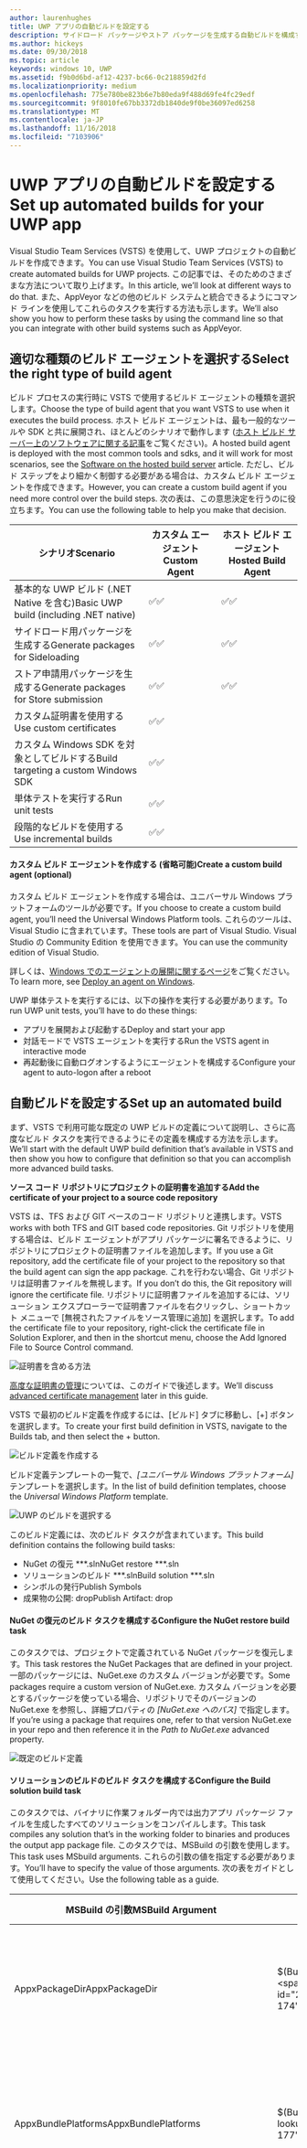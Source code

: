 ```yaml
---
author: laurenhughes
title: UWP アプリの自動ビルドを設定する
description: サイドロード パッケージやストア パッケージを生成する自動ビルドを構成する方法について説明します。
ms.author: hickeys
ms.date: 09/30/2018
ms.topic: article
keywords: windows 10, UWP
ms.assetid: f9b0d6bd-af12-4237-bc66-0c218859d2fd
ms.localizationpriority: medium
ms.openlocfilehash: 775e780be823b6e7b80eda9f488d69fe4fc29edf
ms.sourcegitcommit: 9f8010fe67bb3372db1840de9f0be36097ed6258
ms.translationtype: MT
ms.contentlocale: ja-JP
ms.lasthandoff: 11/16/2018
ms.locfileid: "7103906"
---
```

# <a name="set-up-automated-builds-for-your-uwp-app"></a><span data-ttu-id="2e353-104">UWP アプリの自動ビルドを設定する</span><span class="sxs-lookup"><span data-stu-id="2e353-104">Set up automated builds for your UWP app</span></span>

<span data-ttu-id="2e353-105">Visual Studio Team Services (VSTS) を使用して、UWP プロジェクトの自動ビルドを作成できます。</span><span class="sxs-lookup"><span data-stu-id="2e353-105">You can use Visual Studio Team Services (VSTS) to create automated builds for UWP projects.</span></span>
<span data-ttu-id="2e353-106">この記事では、そのためのさまざまな方法について取り上げます。</span><span class="sxs-lookup"><span data-stu-id="2e353-106">In this article, we’ll look at different ways to do that.</span></span>  <span data-ttu-id="2e353-107">また、AppVeyor などの他のビルド システムと統合できるようにコマンド ラインを使用してこれらのタスクを実行する方法も示します。</span><span class="sxs-lookup"><span data-stu-id="2e353-107">We’ll also show you how to perform these tasks by using the command line so that you can integrate with other build systems such as AppVeyor.</span></span>

## <a name="select-the-right-type-of-build-agent"></a><span data-ttu-id="2e353-108">適切な種類のビルド エージェントを選択する</span><span class="sxs-lookup"><span data-stu-id="2e353-108">Select the right type of build agent</span></span>

<span data-ttu-id="2e353-109">ビルド プロセスの実行時に VSTS で使用するビルド エージェントの種類を選択します。</span><span class="sxs-lookup"><span data-stu-id="2e353-109">Choose the type of build agent that you want VSTS to use when it executes the build process.</span></span>
<span data-ttu-id="2e353-110">ホスト ビルド エージェントは、最も一般的なツールや SDK と共に展開され、ほとんどのシナリオで動作します ([ホスト ビルド サーバー上のソフトウェアに関する記事](https://www.visualstudio.com/docs/build/admin/agents/hosted-pool#software)をご覧ください)。</span><span class="sxs-lookup"><span data-stu-id="2e353-110">A hosted build agent is deployed with the most common tools and sdks, and it will work for most scenarios, see the [Software on the hosted build server](https://www.visualstudio.com/docs/build/admin/agents/hosted-pool#software) article.</span></span> <span data-ttu-id="2e353-111">ただし、ビルド ステップをより細かく制御する必要がある場合は、カスタム ビルド エージェントを作成できます。</span><span class="sxs-lookup"><span data-stu-id="2e353-111">However, you can create a custom build agent if you need more control over the build steps.</span></span> <span data-ttu-id="2e353-112">次の表は、この意思決定を行うのに役立ちます。</span><span class="sxs-lookup"><span data-stu-id="2e353-112">You can use the following table to help you make that decision.</span></span>

| **<span data-ttu-id="2e353-113">シナリオ</span><span class="sxs-lookup"><span data-stu-id="2e353-113">Scenario</span></span>** | **<span data-ttu-id="2e353-114">カスタム エージェント</span><span class="sxs-lookup"><span data-stu-id="2e353-114">Custom Agent</span></span>** | **<span data-ttu-id="2e353-115">ホスト ビルド エージェント</span><span class="sxs-lookup"><span data-stu-id="2e353-115">Hosted Build Agent</span></span>** |
|-------------|----------------|----------------------|
| <span data-ttu-id="2e353-116">基本的な UWP ビルド (.NET Native を含む)</span><span class="sxs-lookup"><span data-stu-id="2e353-116">Basic UWP build (including .NET native)</span></span>| <span data-ttu-id="2e353-117">:white_check_mark:</span><span class="sxs-lookup"><span data-stu-id="2e353-117">:white_check_mark:</span></span> | <span data-ttu-id="2e353-118">:white_check_mark:</span><span class="sxs-lookup"><span data-stu-id="2e353-118">:white_check_mark:</span></span> |
| <span data-ttu-id="2e353-119">サイドロード用パッケージを生成する</span><span class="sxs-lookup"><span data-stu-id="2e353-119">Generate packages for Sideloading</span></span>| <span data-ttu-id="2e353-120">:white_check_mark:</span><span class="sxs-lookup"><span data-stu-id="2e353-120">:white_check_mark:</span></span> | <span data-ttu-id="2e353-121">:white_check_mark:</span><span class="sxs-lookup"><span data-stu-id="2e353-121">:white_check_mark:</span></span> |
| <span data-ttu-id="2e353-122">ストア申請用パッケージを生成する</span><span class="sxs-lookup"><span data-stu-id="2e353-122">Generate packages for Store submission</span></span>| <span data-ttu-id="2e353-123">:white_check_mark:</span><span class="sxs-lookup"><span data-stu-id="2e353-123">:white_check_mark:</span></span> | <span data-ttu-id="2e353-124">:white_check_mark:</span><span class="sxs-lookup"><span data-stu-id="2e353-124">:white_check_mark:</span></span> |
| <span data-ttu-id="2e353-125">カスタム証明書を使用する</span><span class="sxs-lookup"><span data-stu-id="2e353-125">Use custom certificates</span></span>| <span data-ttu-id="2e353-126">:white_check_mark:</span><span class="sxs-lookup"><span data-stu-id="2e353-126">:white_check_mark:</span></span> | |
| <span data-ttu-id="2e353-127">カスタム Windows SDK を対象としてビルドする</span><span class="sxs-lookup"><span data-stu-id="2e353-127">Build targeting a custom Windows SDK</span></span>| <span data-ttu-id="2e353-128">:white_check_mark:</span><span class="sxs-lookup"><span data-stu-id="2e353-128">:white_check_mark:</span></span> |  |
| <span data-ttu-id="2e353-129">単体テストを実行する</span><span class="sxs-lookup"><span data-stu-id="2e353-129">Run unit tests</span></span>| <span data-ttu-id="2e353-130">:white_check_mark:</span><span class="sxs-lookup"><span data-stu-id="2e353-130">:white_check_mark:</span></span> |  |
| <span data-ttu-id="2e353-131">段階的なビルドを使用する</span><span class="sxs-lookup"><span data-stu-id="2e353-131">Use incremental builds</span></span>| <span data-ttu-id="2e353-132">:white_check_mark:</span><span class="sxs-lookup"><span data-stu-id="2e353-132">:white_check_mark:</span></span> |  |

#### <a name="create-a-custom-build-agent-optional"></a><span data-ttu-id="2e353-133">カスタム ビルド エージェントを作成する (省略可能)</span><span class="sxs-lookup"><span data-stu-id="2e353-133">Create a custom build agent (optional)</span></span>

<span data-ttu-id="2e353-134">カスタム ビルド エージェントを作成する場合は、ユニバーサル Windows プラットフォームのツールが必要です。</span><span class="sxs-lookup"><span data-stu-id="2e353-134">If you choose to create a custom build agent, you’ll need the Universal Windows Platform tools.</span></span> <span data-ttu-id="2e353-135">これらのツールは、Visual Studio に含まれています。</span><span class="sxs-lookup"><span data-stu-id="2e353-135">These tools are part of Visual Studio.</span></span> <span data-ttu-id="2e353-136">Visual Studio の Community Edition を使用できます。</span><span class="sxs-lookup"><span data-stu-id="2e353-136">You can use the community edition of Visual Studio.</span></span>

<span data-ttu-id="2e353-137">詳しくは、[Windows でのエージェントの展開に関するページ](https://www.visualstudio.com/docs/build/admin/agents/v2-windows)をご覧ください。</span><span class="sxs-lookup"><span data-stu-id="2e353-137">To learn more, see [Deploy an agent on Windows](https://www.visualstudio.com/docs/build/admin/agents/v2-windows).</span></span>

<span data-ttu-id="2e353-138">UWP 単体テストを実行するには、以下の操作を実行する必要があります。</span><span class="sxs-lookup"><span data-stu-id="2e353-138">To run UWP unit tests, you’ll have to do these things:</span></span>

- <span data-ttu-id="2e353-139">アプリを展開および起動する</span><span class="sxs-lookup"><span data-stu-id="2e353-139">Deploy and start your app</span></span>
- <span data-ttu-id="2e353-140">対話モードで VSTS エージェントを実行する</span><span class="sxs-lookup"><span data-stu-id="2e353-140">Run the VSTS agent in interactive mode</span></span>
- <span data-ttu-id="2e353-141">再起動後に自動ログオンするようにエージェントを構成する</span><span class="sxs-lookup"><span data-stu-id="2e353-141">Configure your agent to auto-logon after a reboot</span></span>

## <a name="set-up-an-automated-build"></a><span data-ttu-id="2e353-142">自動ビルドを設定する</span><span class="sxs-lookup"><span data-stu-id="2e353-142">Set up an automated build</span></span>

<span data-ttu-id="2e353-143">まず、VSTS で利用可能な既定の UWP ビルドの定義について説明し、さらに高度なビルド タスクを実行できるようにその定義を構成する方法を示します。</span><span class="sxs-lookup"><span data-stu-id="2e353-143">We’ll start with the default UWP build definition that’s available in VSTS and then show you how to configure that definition so that you can accomplish more advanced build tasks.</span></span>

**<span data-ttu-id="2e353-144">ソース コード リポジトリにプロジェクトの証明書を追加する</span><span class="sxs-lookup"><span data-stu-id="2e353-144">Add the certificate of your project to a source code repository</span></span>**

<span data-ttu-id="2e353-145">VSTS は、TFS および GIT ベースのコード リポジトリと連携します。</span><span class="sxs-lookup"><span data-stu-id="2e353-145">VSTS works with both TFS and GIT based code repositories.</span></span>
<span data-ttu-id="2e353-146">Git リポジトリを使用する場合は、ビルド エージェントがアプリ パッケージに署名できるように、リポジトリにプロジェクトの証明書ファイルを追加します。</span><span class="sxs-lookup"><span data-stu-id="2e353-146">If you use a Git repository, add the certificate file of your project to the repository so that the build agent can sign the app package.</span></span> <span data-ttu-id="2e353-147">これを行わない場合、Git リポジトリは証明書ファイルを無視します。</span><span class="sxs-lookup"><span data-stu-id="2e353-147">If you don’t do this, the Git repository will ignore the certificate file.</span></span>
<span data-ttu-id="2e353-148">リポジトリに証明書ファイルを追加するには、ソリューション エクスプローラーで証明書ファイルを右クリックし、ショートカット メニューで [無視されたファイルをソース管理に追加] を選択します。</span><span class="sxs-lookup"><span data-stu-id="2e353-148">To add the certificate file to your repository, right-click the certificate file in Solution Explorer, and then in the shortcut menu, choose the Add Ignored File to Source Control command.</span></span>

![証明書を含める方法](images/building-screen1.png)

<span data-ttu-id="2e353-150">[高度な証明書の管理](#certificates-best-practices)については、このガイドで後述します。</span><span class="sxs-lookup"><span data-stu-id="2e353-150">We’ll discuss [advanced certificate management](#certificates-best-practices) later in this guide.</span></span>

<span data-ttu-id="2e353-151">VSTS で最初のビルド定義を作成するには、[ビルド] タブに移動し、[+] ボタンを選択します。</span><span class="sxs-lookup"><span data-stu-id="2e353-151">To create your first build definition in VSTS, navigate to the Builds tab, and then select the + button.</span></span>

![ビルド定義を作成する](images/building-screen2.png)

<span data-ttu-id="2e353-153">ビルド定義テンプレートの一覧で、*[ユニバーサル Windows プラットフォーム]* テンプレートを選択します。</span><span class="sxs-lookup"><span data-stu-id="2e353-153">In the list of build definition templates, choose the *Universal Windows Platform* template.</span></span>

![UWP のビルドを選択する](images/building-screen3.png)

<span data-ttu-id="2e353-155">このビルド定義には、次のビルド タスクが含まれています。</span><span class="sxs-lookup"><span data-stu-id="2e353-155">This build definition contains the following build tasks:</span></span>

- <span data-ttu-id="2e353-156">NuGet の復元 \*\*\*.sln</span><span class="sxs-lookup"><span data-stu-id="2e353-156">NuGet restore \*\*\*.sln</span></span>
- <span data-ttu-id="2e353-157">ソリューションのビルド \*\*\*.sln</span><span class="sxs-lookup"><span data-stu-id="2e353-157">Build solution \*\*\*.sln</span></span>
- <span data-ttu-id="2e353-158">シンボルの発行</span><span class="sxs-lookup"><span data-stu-id="2e353-158">Publish Symbols</span></span>
- <span data-ttu-id="2e353-159">成果物の公開: drop</span><span class="sxs-lookup"><span data-stu-id="2e353-159">Publish Artifact: drop</span></span>

#### <a name="configure-the-nuget-restore-build-task"></a><span data-ttu-id="2e353-160">NuGet の復元のビルド タスクを構成する</span><span class="sxs-lookup"><span data-stu-id="2e353-160">Configure the NuGet restore build task</span></span>

<span data-ttu-id="2e353-161">このタスクでは、プロジェクトで定義されている NuGet パッケージを復元します。</span><span class="sxs-lookup"><span data-stu-id="2e353-161">This task restores the NuGet Packages that are defined in your project.</span></span> <span data-ttu-id="2e353-162">一部のパッケージには、NuGet.exe のカスタム バージョンが必要です。</span><span class="sxs-lookup"><span data-stu-id="2e353-162">Some packages require a custom version of NuGet.exe.</span></span> <span data-ttu-id="2e353-163">カスタム バージョンを必要とするパッケージを使っている場合、リポジトリでそのバージョンの NuGet.exe を参照し、詳細プロパティの *[NuGet.exe へのパス]* で指定します。</span><span class="sxs-lookup"><span data-stu-id="2e353-163">If you’re using a package that requires one, refer to that version NuGet.exe in your repo and then reference it in the *Path to NuGet.exe* advanced property.</span></span>

![既定のビルド定義](images/building-screen4.png)

#### <a name="configure-the-build-solution-build-task"></a><span data-ttu-id="2e353-165">ソリューションのビルドのビルド タスクを構成する</span><span class="sxs-lookup"><span data-stu-id="2e353-165">Configure the Build solution build task</span></span>

<span data-ttu-id="2e353-166">このタスクでは、バイナリに作業フォルダー内では出力アプリ パッケージ ファイルを生成したすべてのソリューションをコンパイルします。</span><span class="sxs-lookup"><span data-stu-id="2e353-166">This task compiles any solution that’s in the working folder to binaries and produces the output app package file.</span></span>
<span data-ttu-id="2e353-167">このタスクでは、MSBuild の引数を使用します。</span><span class="sxs-lookup"><span data-stu-id="2e353-167">This task uses MSbuild arguments.</span></span>  <span data-ttu-id="2e353-168">これらの引数の値を指定する必要があります。</span><span class="sxs-lookup"><span data-stu-id="2e353-168">You’ll have to specify the value of those arguments.</span></span> <span data-ttu-id="2e353-169">次の表をガイドとして使用してください。</span><span class="sxs-lookup"><span data-stu-id="2e353-169">Use the following table as a guide.</span></span>

|**<span data-ttu-id="2e353-170">MSBuild の引数</span><span class="sxs-lookup"><span data-stu-id="2e353-170">MSBuild Argument</span></span>**|**<span data-ttu-id="2e353-171">値</span><span class="sxs-lookup"><span data-stu-id="2e353-171">Value</span></span>**|**<span data-ttu-id="2e353-172">説明</span><span class="sxs-lookup"><span data-stu-id="2e353-172">Description</span></span>**|
|--------------------|---------|---------------|
|<span data-ttu-id="2e353-173">AppxPackageDir</span><span class="sxs-lookup"><span data-stu-id="2e353-173">AppxPackageDir</span></span>|<span data-ttu-id="2e353-174">$(Build.ArtifactStagingDirectory)\AppxPackages</span><span class="sxs-lookup"><span data-stu-id="2e353-174">$(Build.ArtifactStagingDirectory)\AppxPackages</span></span>|<span data-ttu-id="2e353-175">生成された成果物を格納するフォルダーを定義します。</span><span class="sxs-lookup"><span data-stu-id="2e353-175">Defines the folder to store the generated artifacts.</span></span>|
|<span data-ttu-id="2e353-176">AppxBundlePlatforms</span><span class="sxs-lookup"><span data-stu-id="2e353-176">AppxBundlePlatforms</span></span>|<span data-ttu-id="2e353-177">$(Build.BuildPlatform)</span><span class="sxs-lookup"><span data-stu-id="2e353-177">$(Build.BuildPlatform)</span></span>|<span data-ttu-id="2e353-178">バンドルに含めるプラットフォームを定義できます。</span><span class="sxs-lookup"><span data-stu-id="2e353-178">Allows you to define the platforms to include in the bundle.</span></span>|
|<span data-ttu-id="2e353-179">AppxBundle</span><span class="sxs-lookup"><span data-stu-id="2e353-179">AppxBundle</span></span>|<span data-ttu-id="2e353-180">Always</span><span class="sxs-lookup"><span data-stu-id="2e353-180">Always</span></span>|<span data-ttu-id="2e353-181">指定されているプラットフォームの appx ファイルを含む appxbundle を作成します。</span><span class="sxs-lookup"><span data-stu-id="2e353-181">Creates an appxbundle with the appx files for the platform specified.</span></span>|
|**<span data-ttu-id="2e353-182">UapAppxPackageBuildMode</span><span class="sxs-lookup"><span data-stu-id="2e353-182">UapAppxPackageBuildMode</span></span>**|<span data-ttu-id="2e353-183">StoreUpload</span><span class="sxs-lookup"><span data-stu-id="2e353-183">StoreUpload</span></span>|<span data-ttu-id="2e353-184">生成するアプリ パッケージの種類を定義します。</span><span class="sxs-lookup"><span data-stu-id="2e353-184">Defines the kind of app package to generate.</span></span> <span data-ttu-id="2e353-185">(既定では含まれません)。</span><span class="sxs-lookup"><span data-stu-id="2e353-185">(Not included by default)</span></span>|

<span data-ttu-id="2e353-186">コマンド ラインを使って、つまり他のビルド システムを使って、ソリューションをビルドする場合は、次の引数を指定して msbuild を実行します。</span><span class="sxs-lookup"><span data-stu-id="2e353-186">If you want to build your solution by using the command line, or by using any other build system, run msbuild with these arguments.</span></span>

```ps
/p:AppxPackageDir="$(Build.ArtifactStagingDirectory)\AppxPackages\\"
/p:UapAppxPackageBuildMode=StoreUpload
/p:AppxBundlePlatforms="$(Build.BuildPlatform)"
/p:AppxBundle=Always
```

<span data-ttu-id="2e353-187">$() 構文で定義されたパラメーターは、ビルド定義で定義される変数で、他のビルド システムでは変更されます。</span><span class="sxs-lookup"><span data-stu-id="2e353-187">The parameters defined with the $() syntax are variables defined in the build definition, and will change in other build systems.</span></span>

![既定の変数](images/building-screen5.png)

<span data-ttu-id="2e353-189">すべての定義済みの変数を表示するには、[ビルド変数の使用に関するページ](https://www.visualstudio.com/docs/build/define/variables)をご覧ください。</span><span class="sxs-lookup"><span data-stu-id="2e353-189">To view all predefined variables, see [Use build variables.](https://www.visualstudio.com/docs/build/define/variables)</span></span>

#### <a name="configure-the-publish-artifact-build-task"></a><span data-ttu-id="2e353-190">成果物の公開のビルド タスクを構成する</span><span class="sxs-lookup"><span data-stu-id="2e353-190">Configure the Publish Artifact build task</span></span>

<span data-ttu-id="2e353-191">このタスクは、VSTS で生成される成果物を格納します。</span><span class="sxs-lookup"><span data-stu-id="2e353-191">This task stores the generated artifacts in VSTS.</span></span> <span data-ttu-id="2e353-192">成果物は、ビルド結果ページの [成果物] タブで確認できます。</span><span class="sxs-lookup"><span data-stu-id="2e353-192">You can see them in the Artifacts tab of the build results page.</span></span>
<span data-ttu-id="2e353-193">VSTS は、以前に定義した `$(Build.ArtifactStagingDirectory)\AppxPackages` フォルダーを使用します。</span><span class="sxs-lookup"><span data-stu-id="2e353-193">VSTS uses the `$(Build.ArtifactStagingDirectory)\AppxPackages` folder that we previously defined.</span></span>

![成果物](images/building-screen6.png)

<span data-ttu-id="2e353-195">ここでは、`UapAppxPackageBuildMode` プロパティを `StoreUpload` に設定しているため、成果物フォルダーには、ストアへの提出に推奨されるパッケージ (.appxupload) が含まれます。</span><span class="sxs-lookup"><span data-stu-id="2e353-195">Because we’ve set the `UapAppxPackageBuildMode` property to `StoreUpload`, the artifacts folder includes the package that recommended for submission to the Store (.appxupload).</span></span> <span data-ttu-id="2e353-196">提出できることも通常のアプリ パッケージ (.appx/.msix) またはアプリ バンドル (.appxbundle/.msixbundle) ストアに注意してください。</span><span class="sxs-lookup"><span data-stu-id="2e353-196">Note that you can also submit a regular app pacakge (.appx/.msix) or an app bundle (.appxbundle/.msixbundle) to the Store.</span></span> <span data-ttu-id="2e353-197">この資料の目的上、.appxupload ファイルを使います。</span><span class="sxs-lookup"><span data-stu-id="2e353-197">For the purposes of this article, we'll use the .appxupload file.</span></span>

>[!NOTE]
> <span data-ttu-id="2e353-198">既定では、VSTS エージェントによって、生成された最新のアプリ パッケージが維持されます。</span><span class="sxs-lookup"><span data-stu-id="2e353-198">By default, the VSTS agent maintains the latest generated app packages.</span></span> <span data-ttu-id="2e353-199">現在のビルドの成果物のみを格納する場合は、バイナリ ディレクトリをクリーンアップするようにビルドを構成します。</span><span class="sxs-lookup"><span data-stu-id="2e353-199">If you want to store only the artifacts of the current build, configure the build to clean the binaries directory.</span></span> <span data-ttu-id="2e353-200">そのためには、`Build.Clean` という名前の変数を追加し、その変数の値を `all` に設定します。</span><span class="sxs-lookup"><span data-stu-id="2e353-200">To do that, add a variable named `Build.Clean` and then set it to the value `all`.</span></span> <span data-ttu-id="2e353-201">詳しくは、[リポジトリの指定に関するページ](https://www.visualstudio.com/docs/build/define/repository#how-can-i-clean-the-repository-in-a-different-way)をご覧ください。</span><span class="sxs-lookup"><span data-stu-id="2e353-201">To learn more, see [Specify the repository](https://www.visualstudio.com/docs/build/define/repository#how-can-i-clean-the-repository-in-a-different-way).</span></span>

#### <a name="the-types-of-automated-builds"></a><span data-ttu-id="2e353-202">自動ビルドの種類</span><span class="sxs-lookup"><span data-stu-id="2e353-202">The types of automated builds</span></span>

<span data-ttu-id="2e353-203">次に、ビルド定義を使って自動ビルドを作成します。</span><span class="sxs-lookup"><span data-stu-id="2e353-203">Next, you’ll use your build definition to create an automated build.</span></span> <span data-ttu-id="2e353-204">次の表では、作成できる自動ビルドの各種類について説明します。</span><span class="sxs-lookup"><span data-stu-id="2e353-204">The following table describes each type of automated build that you can create.</span></span>

|**<span data-ttu-id="2e353-205">ビルドの種類</span><span class="sxs-lookup"><span data-stu-id="2e353-205">Type of Build</span></span>**|**<span data-ttu-id="2e353-206">成果物</span><span class="sxs-lookup"><span data-stu-id="2e353-206">Artifact</span></span>**|**<span data-ttu-id="2e353-207">推奨される頻度</span><span class="sxs-lookup"><span data-stu-id="2e353-207">Recommended Frequency</span></span>**|**<span data-ttu-id="2e353-208">説明</span><span class="sxs-lookup"><span data-stu-id="2e353-208">Description</span></span>**|
|-----------------|------------|-------------------------|---------------|
|<span data-ttu-id="2e353-209">継続的インテグレーション</span><span class="sxs-lookup"><span data-stu-id="2e353-209">Continuous Integration</span></span>|<span data-ttu-id="2e353-210">ビルド ログ、テスト結果</span><span class="sxs-lookup"><span data-stu-id="2e353-210">Build Log, Test Results</span></span>|<span data-ttu-id="2e353-211">コミットごと</span><span class="sxs-lookup"><span data-stu-id="2e353-211">Each commit</span></span>|<span data-ttu-id="2e353-212">この種類のビルドは高速で、1 日に数回実行されます。</span><span class="sxs-lookup"><span data-stu-id="2e353-212">This type of build is fast and run several times a day.</span></span>|
|<span data-ttu-id="2e353-213">サイドロード用の継続的配置ビルド</span><span class="sxs-lookup"><span data-stu-id="2e353-213">Continuous Deployment build for sideloading</span></span>|<span data-ttu-id="2e353-214">配置パッケージ</span><span class="sxs-lookup"><span data-stu-id="2e353-214">Deployment Packages</span></span>|<span data-ttu-id="2e353-215">毎日</span><span class="sxs-lookup"><span data-stu-id="2e353-215">Daily</span></span> |<span data-ttu-id="2e353-216">この種類のビルドは、単体テストを含めることができますが、少し長くかかります。</span><span class="sxs-lookup"><span data-stu-id="2e353-216">This type of build can Include unit tests but it takes a bit longer.</span></span> <span data-ttu-id="2e353-217">これにより、手動でテストでき、HockeyApp などの他のツールと統合できます。</span><span class="sxs-lookup"><span data-stu-id="2e353-217">It allows manual testing and you can integrate it with other tools such as HockeyApp.</span></span>|
|<span data-ttu-id="2e353-218">ストアにパッケージを提出する継続的配置ビルド</span><span class="sxs-lookup"><span data-stu-id="2e353-218">Continuous Deployment build that submits a package to the Store</span></span>|<span data-ttu-id="2e353-219">公開パッケージ</span><span class="sxs-lookup"><span data-stu-id="2e353-219">Publishing Packages</span></span>|<span data-ttu-id="2e353-220">オンデマンド</span><span class="sxs-lookup"><span data-stu-id="2e353-220">On demand</span></span>|<span data-ttu-id="2e353-221">この種類のビルドでは、ストアに公開できるパッケージを作成します。</span><span class="sxs-lookup"><span data-stu-id="2e353-221">This type of build creates a package that you can publish to the Store.</span></span>|

<span data-ttu-id="2e353-222">1 つずつを構成する方法を見てみましょう。</span><span class="sxs-lookup"><span data-stu-id="2e353-222">Let’s look at how to configure each one.</span></span>

## <a name="set-up-a-continuous-integration-ci-build"></a><span data-ttu-id="2e353-223">継続的インテグレーション (CI) ビルドを設定する</span><span class="sxs-lookup"><span data-stu-id="2e353-223">Set up a Continuous Integration (CI) build</span></span>

<span data-ttu-id="2e353-224">この種類のビルドは、すばやくコードに関連する問題を診断するのに役立ちます。</span><span class="sxs-lookup"><span data-stu-id="2e353-224">This type of a build helps you to diagnose code related problems quickly.</span></span> <span data-ttu-id="2e353-225">通常、1 つのプラットフォーム用にのみ実行され、.NETネイティブ ツール チェーンで処理する必要はありません。</span><span class="sxs-lookup"><span data-stu-id="2e353-225">They’re typically executed for only one platform, and they don’t need to be processed by the .NET native toolchain.</span></span> <span data-ttu-id="2e353-226">また、CI ビルドを使って、テスト結果のレポートを生成する単体テストを実行できます。</span><span class="sxs-lookup"><span data-stu-id="2e353-226">Also, with CI builds, you can run unit tests that produce a test results report.</span></span>

<span data-ttu-id="2e353-227">CI ビルドの一環として UWP 単体テストを実行する場合、ホスト ビルド エージェントではなく、カスタム ビルド エージェントを使用する必要があります。</span><span class="sxs-lookup"><span data-stu-id="2e353-227">If you want to run UWP unit tests as part of your CI build you’ll need to use a custom build agent instead of the hosted build agent.</span></span>

>[!NOTE]
> <span data-ttu-id="2e353-228">複数のアプリを同じソリューションにバンドルすると、エラーが発生する可能性があります。</span><span class="sxs-lookup"><span data-stu-id="2e353-228">If you bundle more than one app in the same solution, you might receive an error.</span></span> <span data-ttu-id="2e353-229">このようなエラーを解決する方法については、「[複数のアプリを同じソリューションにバンドルした場合に表示されるエラーを解決する](#bundle-errors)」をご覧ください。</span><span class="sxs-lookup"><span data-stu-id="2e353-229">See the following topic for help resolving that error: [Address errors that appear when you bundle more than one app in the same solution.](#bundle-errors)</span></span>

### <a name="configure-a-ci-build-definition"></a><span data-ttu-id="2e353-230">CI ビルド定義を構成する</span><span class="sxs-lookup"><span data-stu-id="2e353-230">Configure a CI build definition</span></span>

<span data-ttu-id="2e353-231">既定の UWP テンプレートを使用して、ビルド定義を作成します。</span><span class="sxs-lookup"><span data-stu-id="2e353-231">Use the default UWP template to create a build definition.</span></span> <span data-ttu-id="2e353-232">次に、チェックインごとに実行するトリガーを構成します。</span><span class="sxs-lookup"><span data-stu-id="2e353-232">Then, configure the Trigger to execute on each check in.</span></span>

![CI トリガー](images/building-screen7.png)

<span data-ttu-id="2e353-234">CI ビルドはユーザーに対して展開されないため、CD ビルドとの混同を避けるために、異なるバージョン番号によって管理することをお勧めします。</span><span class="sxs-lookup"><span data-stu-id="2e353-234">Because the CI build won’t be deployed to users, it’s a good idea to maintain different versioning numbers to avoid confusion with the CD builds.</span></span> <span data-ttu-id="2e353-235">次に、例を示します。</span><span class="sxs-lookup"><span data-stu-id="2e353-235">For example:</span></span>
`$(BuildDefinitionName)_0.0.$(DayOfYear)$(Rev:.r)`

#### <a name="configure-a-custom-build-agent-for-unit-testing"></a><span data-ttu-id="2e353-236">単体テスト用のカスタム ビルド エージェントを構成する</span><span class="sxs-lookup"><span data-stu-id="2e353-236">Configure a custom build agent for unit testing</span></span>

1. <span data-ttu-id="2e353-237">お使いの PC で開発者モードを有効にします。</span><span class="sxs-lookup"><span data-stu-id="2e353-237">Enable Developer Mode on your PC.</span></span> <span data-ttu-id="2e353-238">詳しくは、「[デバイスを開発用に有効にする](https://docs.microsoft.com/windows/uwp/get-started/enable-your-device-for-development)」をご覧ください。</span><span class="sxs-lookup"><span data-stu-id="2e353-238">See [Enable your device for development](https://docs.microsoft.com/windows/uwp/get-started/enable-your-device-for-development) for more information.</span></span>
2. <span data-ttu-id="2e353-239">サービスを対話型プロセスとして実行できるように設定します。</span><span class="sxs-lookup"><span data-stu-id="2e353-239">Enable the service to run as an interactive process.</span></span> <span data-ttu-id="2e353-240">詳しくは、[Windows でのエージェントの展開に関するページ](https://docs.microsoft.com/vsts/build-release/actions/agents/v2-windows)をご覧ください。</span><span class="sxs-lookup"><span data-stu-id="2e353-240">To learn more, see [Deploy an agent on Windows](https://docs.microsoft.com/vsts/build-release/actions/agents/v2-windows).</span></span>
3. <span data-ttu-id="2e353-241">エージェントに署名証明書を展開します。</span><span class="sxs-lookup"><span data-stu-id="2e353-241">Deploy the signing certificate to the agent.</span></span>

<span data-ttu-id="2e353-242">署名証明書を展開するには、`.cer` ファイルをダブルクリックし、**[ローカル コンピューター]** を選択して、**信頼されたユーザーのストア**を選択します。</span><span class="sxs-lookup"><span data-stu-id="2e353-242">To deploy a signing certificate, double-click the `.cer` file, choose **Local Machine**, and then choose **Trusted People Store**.</span></span>

<span id="uwp-unit-tests" />

### <a name="configure-the-build-definition-to-run-uwp-unit-tests"></a><span data-ttu-id="2e353-243">UWP 単体テストを実行するようにビルド定義を構成する</span><span class="sxs-lookup"><span data-stu-id="2e353-243">Configure the build definition to run UWP Unit Tests</span></span>

<span data-ttu-id="2e353-244">単体テストを実行するには、Visual Studio テスト ビルド ステップを使用します。</span><span class="sxs-lookup"><span data-stu-id="2e353-244">To execute a unit test, use the Visual Studio Test build step.</span></span>

![単体テストを追加する](images/building-screen8.png)

<span data-ttu-id="2e353-246">UWP 単体テストは特定の appxrecipe ファイルのコンテキストで実行されるため、生成されたバンドルを使うことはできません。</span><span class="sxs-lookup"><span data-stu-id="2e353-246">UWP unit tests are executed in the context of a given appxrecipe file so you can’t use the generated bundle.</span></span> <span data-ttu-id="2e353-247">また、具体的なプラットフォームの appxrecipe ファイルへのパスを指定する必要があります。</span><span class="sxs-lookup"><span data-stu-id="2e353-247">Also, you’ll have to specify the path to a concrete platform appxrecipe file.</span></span> <span data-ttu-id="2e353-248">次に、例を示します。</span><span class="sxs-lookup"><span data-stu-id="2e353-248">For example:</span></span>

```ps
$(Build.ArtifactStagingDirectory)\AppxPackages\MyUWPApp.UnitTest\x86\MyUWPApp.UnitTest_$(AppxVersion)_x86.appxrecipe
```

<span data-ttu-id="2e353-249">テストを実行するには、コンソール パラメーターを vstest.console.exe に追加する必要があります。</span><span class="sxs-lookup"><span data-stu-id="2e353-249">In order for the tests to run a console parameter will have to be added to vstest.console.exe.</span></span> <span data-ttu-id="2e353-250">このパラメーターは、**[実行オプション] => [Other console options] (その他のコンソール オプション)** から指定できます。</span><span class="sxs-lookup"><span data-stu-id="2e353-250">This parameter can be provide through: **Execution Options => Other console options**.</span></span> <span data-ttu-id="2e353-251">次のパラメーターを追加してください。</span><span class="sxs-lookup"><span data-stu-id="2e353-251">Please add following parameter:</span></span>

```ps
/framework:FrameworkUap10
```

>[!NOTE]
> <span data-ttu-id="2e353-252">コマンド ラインからローカルに単体テストを実行するには、次のコマンドを使います。</span><span class="sxs-lookup"><span data-stu-id="2e353-252">Use the following command to execute the unit tests locally from the command line:</span></span>
`"%ProgramFiles(x86)%\Microsoft Visual Studio 14.0\Common7\IDE\CommonExtensions\Microsoft\TestWindow\vstest.console.exe"`

#### <a name="access-test-results"></a><span data-ttu-id="2e353-253">テスト結果にアクセスする</span><span class="sxs-lookup"><span data-stu-id="2e353-253">Access test results</span></span>

<span data-ttu-id="2e353-254">VSTS では、ビルドの概要ページに、単体テストを実行する各ビルドのテスト結果が表示されます。</span><span class="sxs-lookup"><span data-stu-id="2e353-254">In VSTS, the build summary page shows the test results for each build that executes unit tests.</span></span> <span data-ttu-id="2e353-255">そこから、**[テスト結果]** ページを開いてテスト結果の詳細を確認できます。</span><span class="sxs-lookup"><span data-stu-id="2e353-255">From there, you can open the **Test Results** page to see more detail about the test results.</span></span>

![テスト結果](images/building-screen9.png)

#### <a name="improve-the-speed-of-a-ci-build"></a><span data-ttu-id="2e353-257">CI ビルドの速度を向上させる</span><span class="sxs-lookup"><span data-stu-id="2e353-257">Improve the speed of a CI build</span></span>

<span data-ttu-id="2e353-258">チェックインの品質を監視する目的にのみ CI ビルドを使用する場合は、ビルド時間を短縮できます。</span><span class="sxs-lookup"><span data-stu-id="2e353-258">If you want to use your CI build only to monitor the quality of your check-ins, you can reduce your build times.</span></span>

#### <a name="to-improve-the-speed-of-a-ci-build"></a><span data-ttu-id="2e353-259">CI ビルドの速度を向上させるには</span><span class="sxs-lookup"><span data-stu-id="2e353-259">To improve the speed of a CI build</span></span>

1. <span data-ttu-id="2e353-260">1 つのプラットフォーム向けにのみビルドします。</span><span class="sxs-lookup"><span data-stu-id="2e353-260">Build for only one platform.</span></span>
2. <span data-ttu-id="2e353-261">BuildPlatform 変数を編集して、x86 のみを使用します。</span><span class="sxs-lookup"><span data-stu-id="2e353-261">Edit the BuildPlatform variable to use only x86.</span></span> ![CI を構成する](images/building-screen10.png)
3. <span data-ttu-id="2e353-263">ビルド ステップで、[MSBuild 引数] プロパティに「/p:AppxBundle=Never」を追加し、[プラットフォーム] プロパティを設定します。</span><span class="sxs-lookup"><span data-stu-id="2e353-263">In the build step, add /p:AppxBundle=Never to the MSBuild Arguments property, and then set the Platform property.</span></span> ![プラットフォームを構成する](images/building-screen11.png)
4. <span data-ttu-id="2e353-265">単体テスト プロジェクトで、.NET Native を無効にします。</span><span class="sxs-lookup"><span data-stu-id="2e353-265">In the unit test project, disable .NET Native.</span></span>

<span data-ttu-id="2e353-266">そのためには、プロジェクト ファイルを開き、プロジェクトのプロパティで、`UseDotNetNativeToolchain` プロパティを `false` に設定します。</span><span class="sxs-lookup"><span data-stu-id="2e353-266">To do that, open the project file, and in the project properties, set the `UseDotNetNativeToolchain` property to `false`.</span></span>

<span data-ttu-id="2e353-267">.NET Native ツール チェーンはワークフローの重要な部分であるため、リリース ビルドをテストするにはこのツール チェーンを使用する必要があります。</span><span class="sxs-lookup"><span data-stu-id="2e353-267">Using the .NET native tool chain is an important part of the workflow and should still be used to test release builds.</span></span>

<span id="bundle-errors" />

#### <a name="address-errors-that-appear-when-you-bundle-more-than-one-app-in-the-same-solution"></a><span data-ttu-id="2e353-268">複数のアプリを同じソリューションにバンドルした場合に表示されるエラーを解決する</span><span class="sxs-lookup"><span data-stu-id="2e353-268">Address errors that appear when you bundle more than one app in the same solution</span></span>

<span data-ttu-id="2e353-269">ソリューションに複数の UWP プロジェクトを追加し、バンドルを作成しようとすると、次のようなエラーが表示される場合があります。</span><span class="sxs-lookup"><span data-stu-id="2e353-269">If you add more than one UWP project to your solution, and then try to create a bundle, you might receive an error like this one:</span></span>

```ps
MakeAppx(0,0): Error : Error info: error 80080204: The package with file name "AppOne.UnitTests_0.1.2595.0_x86.appx" and package full name "8ef641d1-4557-4e33-957f-6895b122f1e6_0.1.2595.0_x86__scrj5wvaadcy6" is not valid in the bundle because it has a different package family name than other packages in the bundle
```

<span data-ttu-id="2e353-270">このエラーが表示されるのは、ソリューション レベルで、バンドルに含めるアプリが明確ではないためです。</span><span class="sxs-lookup"><span data-stu-id="2e353-270">This error appears because at the solution level, it’s not clear which app should appear in the bundle.</span></span>
<span data-ttu-id="2e353-271">この問題を解決するには、各プロジェクト ファイルを開き、最初の `<PropertyGroup>` 要素の最後に以下のプロパティを追加します。</span><span class="sxs-lookup"><span data-stu-id="2e353-271">To resolve this issue, open each project file and add the following properties at the end of the first `<PropertyGroup>` element:</span></span>

|**<span data-ttu-id="2e353-272">プロジェクト</span><span class="sxs-lookup"><span data-stu-id="2e353-272">Project</span></span>**|**<span data-ttu-id="2e353-273">プロパティ</span><span class="sxs-lookup"><span data-stu-id="2e353-273">Properties</span></span>**|
|-------|----------|
|<span data-ttu-id="2e353-274">App</span><span class="sxs-lookup"><span data-stu-id="2e353-274">App</span></span>|`<AppxBundle>Always</AppxBundle>`|
|<span data-ttu-id="2e353-275">UnitTests</span><span class="sxs-lookup"><span data-stu-id="2e353-275">UnitTests</span></span>|`<AppxBundle>Never</AppxBundle>`|

<span data-ttu-id="2e353-276">その後、ビルド ステップから MSBuild の `AppxBundle` 引数を削除します。</span><span class="sxs-lookup"><span data-stu-id="2e353-276">Then, remove the `AppxBundle` msbuild argument from the build step.</span></span>

## <a name="set-up-a-continuous-deployment-build-for-sideloading"></a><span data-ttu-id="2e353-277">サイドロード用の継続的配置ビルドの設定</span><span class="sxs-lookup"><span data-stu-id="2e353-277">Set up a continuous deployment build for sideloading</span></span>

<span data-ttu-id="2e353-278">この種類のビルドが完了したら、ユーザーは、ビルド結果ページの [成果物] セクションから、アプリ バンドル ファイルをダウンロードできます。</span><span class="sxs-lookup"><span data-stu-id="2e353-278">When this type of build completes, users can download the app bundle file from the artifacts section of the build results page.</span></span>
<span data-ttu-id="2e353-279">より完全な配布を作成することでアプリのベータ テストを行う場合は、HockeyApp サービスを使用できます。</span><span class="sxs-lookup"><span data-stu-id="2e353-279">If you want to beta test the app by creating a more complete distribution, you can use the HockeyApp service.</span></span> <span data-ttu-id="2e353-280">このサービスは、ベータ テスト、ユーザー分析、クラッシュ診断用の高度な機能を提供します。</span><span class="sxs-lookup"><span data-stu-id="2e353-280">This service offers advanced capabilities for beta testing, user analytics and crash diagnostics.</span></span>

### <a name="applying-version-numbers-to-your-builds"></a><span data-ttu-id="2e353-281">ビルドにバージョン番号を適用する</span><span class="sxs-lookup"><span data-stu-id="2e353-281">Applying version numbers to your builds</span></span>

<span data-ttu-id="2e353-282">マニフェスト ファイルには、アプリのバージョン番号が含まれています。</span><span class="sxs-lookup"><span data-stu-id="2e353-282">The manifest file contains the app version number.</span></span>  <span data-ttu-id="2e353-283">バージョン番号を変更するには、ソース コントロール リポジトリ内のマニフェスト ファイルを更新します。</span><span class="sxs-lookup"><span data-stu-id="2e353-283">Update the manifest file in your source control repository to change the version number.</span></span>
<span data-ttu-id="2e353-284">アプリのバージョン番号を更新するもう 1 つの方法は、VSTS によって生成されるビルド番号を使用し、アプリをコンパイルする直前にアプリ マニフェストを変更する方法です。</span><span class="sxs-lookup"><span data-stu-id="2e353-284">Another way to update the version number of your app is to use the build number that is generated by VSTS, and then modify the app manifest just before you compile the app.</span></span> <span data-ttu-id="2e353-285">ソース コード リポジトリにはこれらの変更をコミットしないでください。</span><span class="sxs-lookup"><span data-stu-id="2e353-285">Just don’t commit those changes to the source code repository.</span></span>

<span data-ttu-id="2e353-286">ビルド定義でバージョン管理ビルド番号の形式を定義し、コンパイルする前に、結果のバージョン番号を使用して AppxManifest ファイルと、必要に応じて AssemblyInfo.cs ファイルを更新する必要があります。</span><span class="sxs-lookup"><span data-stu-id="2e353-286">You’ll have to define your versioning build number format in the build definition, and then use the resulting version number to update the AppxManifest and optionally, the AssemblyInfo.cs files, before you compile.</span></span>

<span data-ttu-id="2e353-287">ビルド定義の *[全般]* タブで、ビルド番号の形式を定義します。</span><span class="sxs-lookup"><span data-stu-id="2e353-287">Define the build number format in the *General* tab of your build definition.</span></span>

![ビルドのバージョン](images/building-screen12.png)

<span data-ttu-id="2e353-289">たとえば、ビルド番号の形式を次のように設定したとします。</span><span class="sxs-lookup"><span data-stu-id="2e353-289">For example, if you set the build number format to the following value:</span></span>

```ps
$(BuildDefinitionName)_1.1.$(DayOfYear)$(Rev:r).0
```

<span data-ttu-id="2e353-290">VSTS では次のようなバージョン番号が生成されます。</span><span class="sxs-lookup"><span data-stu-id="2e353-290">VSTS generates a version number like:</span></span>

```ps
CI_MyUWPApp_1.1.2501.0
```

>[!NOTE]
><span data-ttu-id="2e353-291">Microsoft Store では、バージョンの最後の数字は 0 である必要があります。</span><span class="sxs-lookup"><span data-stu-id="2e353-291">The Store will require that the last number in the version to be 0.</span></span>

<span data-ttu-id="2e353-292">バージョン番号を抽出し、マニフェストや `AssemblyInfo` ファイルに適用できるようにするには、カスタム PowerShell スクリプト ([ここ](https://go.microsoft.com/fwlink/?prd=12560&pver=14&plcid=0x409&clcid=0x9&ar=DevCenter&sar=docs)で入手可能) を使用します。</span><span class="sxs-lookup"><span data-stu-id="2e353-292">So that you can extract the version number and apply it to the manifest and/or `AssemblyInfo` files, use a custom PowerShell script (available [here](https://go.microsoft.com/fwlink/?prd=12560&pver=14&plcid=0x409&clcid=0x9&ar=DevCenter&sar=docs)).</span></span> <span data-ttu-id="2e353-293">このスクリプトは、環境変数 `BUILD_BUILDNUMBER` からバージョン番号を読み取り、AssemblyInfo ファイルと AppxManifest ファイルを変更します。</span><span class="sxs-lookup"><span data-stu-id="2e353-293">That script reads the version number from the environment variable `BUILD_BUILDNUMBER`, and then modifies the AssemblyInfo and AppxManifest files.</span></span> <span data-ttu-id="2e353-294">ソース リポジトリにこのスクリプトを追加したことを確認し、次のように PowerShell のビルド タスクを構成します。</span><span class="sxs-lookup"><span data-stu-id="2e353-294">Make sure to add this script to your source repository, and then configure a PowerShell build task as shown here:</span></span>

![バージョンの更新](images/building-screen13.png)

<span data-ttu-id="2e353-296">`$(AppxVersion)` 変数にバージョン番号が含まれています。</span><span class="sxs-lookup"><span data-stu-id="2e353-296">The `$(AppxVersion)` variable contains the version number.</span></span> <span data-ttu-id="2e353-297">この番号を他のビルド ステップで使用できます。</span><span class="sxs-lookup"><span data-stu-id="2e353-297">You can use that number in other build steps.</span></span>

#### <a name="optional-integrate-with-hockeyapp"></a><span data-ttu-id="2e353-298">省略可能: HockeyApp と統合する</span><span class="sxs-lookup"><span data-stu-id="2e353-298">Optional: Integrate with HockeyApp</span></span>

<span data-ttu-id="2e353-299">まず、Visual Studio 拡張機能 [HockeyApp](https://marketplace.visualstudio.com/items?itemName=ms.hockeyapp) をインストールします。</span><span class="sxs-lookup"><span data-stu-id="2e353-299">First, install the [HockeyApp](https://marketplace.visualstudio.com/items?itemName=ms.hockeyapp) Visual Studio extension.</span></span> <span data-ttu-id="2e353-300">VSTS 管理者としてこの拡張機能をインストールする必要があります。</span><span class="sxs-lookup"><span data-stu-id="2e353-300">You will need to install this extension as a VSTS administrator.</span></span>

![HockeyApp](images/building-screen14.png)

<span data-ttu-id="2e353-302">次に、HockeyApp の接続を構成します。手順については、[Visual Studio Team Services (VSTS) や Team Foundation Server (TFS) で HockeyApp を使用する方法に関するページ](https://support.hockeyapp.net/kb/third-party-bug-trackers-services-and-webhooks/how-to-use-hockeyapp-with-visual-studio-team-services-vsts-or-team-foundation-server-tfs)をご覧ください。</span><span class="sxs-lookup"><span data-stu-id="2e353-302">Next, configure the HockeyApp connection by using this guide: [How to use HockeyApp with Visual Studio Team Services (VSTS) or Team Foundation Server (TFS).](https://support.hockeyapp.net/kb/third-party-bug-trackers-services-and-webhooks/how-to-use-hockeyapp-with-visual-studio-team-services-vsts-or-team-foundation-server-tfs)</span></span>
<span data-ttu-id="2e353-303">HockeyApp アカウントを設定するには、Microsoft アカウント、ソーシャル メディア アカウント、または電子メール アドレスのみを使用できます。</span><span class="sxs-lookup"><span data-stu-id="2e353-303">You can use your Microsoft account, social media account or just an email address to set up your HockeyApp account.</span></span> <span data-ttu-id="2e353-304">無料プランには、2 つのアプリ、1 人の所有者が含まれ、データ制限はありません。</span><span class="sxs-lookup"><span data-stu-id="2e353-304">The free plan comes with two apps, one owner, and no data restrictions.</span></span>

<span data-ttu-id="2e353-305">次に、手動で、または既存のアプリ パッケージ ファイルをアップロードすることで、HockeyApp アプリを作成できます。</span><span class="sxs-lookup"><span data-stu-id="2e353-305">Then, you can create a HockeyApp app manually, or by uploading an existing app package file.</span></span> <span data-ttu-id="2e353-306">詳しくは、[新しいアプリを作成する方法に関するページ](https://support.hockeyapp.net/kb/app-management-2/how-to-create-a-new-app)をご覧ください。</span><span class="sxs-lookup"><span data-stu-id="2e353-306">To learn more, see [How to create a new app](https://support.hockeyapp.net/kb/app-management-2/how-to-create-a-new-app).</span></span>

<span data-ttu-id="2e353-307">既存のアプリ パッケージ ファイルを使用して、ビルド ステップを追加し、ビルド ステップのバイナリ ファイルのパスのパラメーターを設定します。</span><span class="sxs-lookup"><span data-stu-id="2e353-307">To use an existing app package file, add a build step, and set the Binary File Path parameter of the build step.</span></span>

![HockeyApp を構成する](images/building-screen15.png)

<span data-ttu-id="2e353-309">このパラメーターを設定するには、次の例のように、アプリ名、AppxVersion 変数、サポートされているプラットフォームを組み合わせて 1 つの文字列にする必要があります。</span><span class="sxs-lookup"><span data-stu-id="2e353-309">To set this parameter, combine the app name, the AppxVersion variable and the supported platforms together into one string such as this one:</span></span>

```ps
$(Build.ArtifactStagingDirectory)\AppxPackages\MyUWPApp_$(AppxVersion)_Test\MyUWPApp_$(AppxVersion)_x86_x64_ARM.appxbundle
```

<span data-ttu-id="2e353-310">HockeyApp タスクには、シンボル ファイルへのパスを指定することができますが、お、バンドルと共にシンボルを含めることをお勧めします。</span><span class="sxs-lookup"><span data-stu-id="2e353-310">Although the HockeyApp task allows you to specify the path to the symbols file, it’s a best practice to include the symbols with the bundle.</span></span>

## <a name="set-up-a-continuous-deployment-build-that-submits-a-package-to-the-store"></a><span data-ttu-id="2e353-311">Microsoft Store にパッケージを提出する継続的配置ビルドを設定する</span><span class="sxs-lookup"><span data-stu-id="2e353-311">Set up a continuous deployment build that submits a package to the Store</span></span>

<span data-ttu-id="2e353-312">ストア提出パッケージを生成するには、Visual Studio のストア関連付けウィザードを使用してストアにアプリを関連付けます。</span><span class="sxs-lookup"><span data-stu-id="2e353-312">To generate Store submission packages, associate your app with the Store by using the Store Association Wizard in Visual Studio.</span></span>

![Microsoft Store に関連付ける](images/building-screen16.png)

<span data-ttu-id="2e353-314">このウィザードでは、Microsoft Store の関連付けの情報が含まれる Package.StoreAssociation.xml という名前のファイルが生成されます。</span><span class="sxs-lookup"><span data-stu-id="2e353-314">The Store Association Wizard generates a file named Package.StoreAssociation.xml that contains the Store association information.</span></span> <span data-ttu-id="2e353-315">GitHub などのパブリック リポジトリでソース コードを保存する場合、このファイルには、そのアカウントのすべてのアプリの予約名が含まれます。</span><span class="sxs-lookup"><span data-stu-id="2e353-315">If you store your source code in a public repository such as GitHub, this file will contain all the app reserved names for that account.</span></span> <span data-ttu-id="2e353-316">公開する前に、このファイルを除外または削除することができます。</span><span class="sxs-lookup"><span data-stu-id="2e353-316">You can exclude or delete this file before making it public.</span></span>

<span data-ttu-id="2e353-317">このドキュメントの手順では、アプリを公開するために使用したパートナー センター アカウントへのアクセスをお持ちでない場合:[サード パーティのアプリを構築するかどうか。ストア アプリをパッケージ化する方法](https://blogs.windows.com/buildingapps/2015/12/15/building-an-app-for-a-3rd-party-how-to-package-their-store-app/#e35YzR5aRG6uaBqK.97)します。</span><span class="sxs-lookup"><span data-stu-id="2e353-317">If you don’t have access to the Partner Center account that was used to publish the app, you can follow the instructions in this document: [Building an app for a 3rd party? How to package their Store app](https://blogs.windows.com/buildingapps/2015/12/15/building-an-app-for-a-3rd-party-how-to-package-their-store-app/#e35YzR5aRG6uaBqK.97).</span></span>

<span data-ttu-id="2e353-318">次に、ビルド ステップに次のパラメーターが含まれていることを確認する必要があります。</span><span class="sxs-lookup"><span data-stu-id="2e353-318">Then you need to verify that the build step includes the following parameter:</span></span>

```ps
/p:UapAppxPackageBuildMode=StoreUpload
```

<span data-ttu-id="2e353-319">これにより、ストアに提出できるファイルのアップロードが生成されます。</span><span class="sxs-lookup"><span data-stu-id="2e353-319">This will generate an upload file that can be submitted to the Store.</span></span>

#### <a name="configure-automatic-store-submission"></a><span data-ttu-id="2e353-320">Microsoft Store への自動提出を構成する</span><span class="sxs-lookup"><span data-stu-id="2e353-320">Configure automatic Store submission</span></span>

<span data-ttu-id="2e353-321">Visual Studio Team Services の Microsoft Store 用の拡張機能を使用して Microsoft Store API と統合し、アプリ パッケージを Microsoft Store に送信します。</span><span class="sxs-lookup"><span data-stu-id="2e353-321">Use the Visual Studio Team Services extension for the Microsoft Store to integrate with the Store API, and send your app package to the Store.</span></span>

<span data-ttu-id="2e353-322">Azure Active Directory (AD)、パートナー センターのアカウントを接続し、要求を認証する広告にアプリを作成する必要があります。</span><span class="sxs-lookup"><span data-stu-id="2e353-322">You need to connect your Partner Center account with Azure Active Directory (AD), and then create an app in your AD to authenticate the requests.</span></span> <span data-ttu-id="2e353-323">これを実行するには、拡張機能のページのガイダンスに従います。</span><span class="sxs-lookup"><span data-stu-id="2e353-323">You can follow the guidance in the extension page to accomplish that.</span></span>

<span data-ttu-id="2e353-324">拡張機能を構成した後は、ビルド タスクを追加し、アプリの ID と、アップロード ファイルの場所を使用して構成します。</span><span class="sxs-lookup"><span data-stu-id="2e353-324">Once you’ve configured the extension, you can add the build task, and configure it with your app ID and the location of the upload file.</span></span>

![パートナー センターを構成します。](images/building-screen17.png)

<span data-ttu-id="2e353-326">`Package File` パラメーターの値は次のようになります。</span><span class="sxs-lookup"><span data-stu-id="2e353-326">Where the value of the `Package File` parameter will be:</span></span>

```ps
$(Build.ArtifactStagingDirectory)\
AppxPackages\MyUWPApp__$(AppxVersion)_x86_x64_ARM_bundle.appxupload
```

<span data-ttu-id="2e353-327">このビルドは手動でアクティブ化する必要があります。</span><span class="sxs-lookup"><span data-stu-id="2e353-327">You have to manually activate this build.</span></span> <span data-ttu-id="2e353-328">これを使用して既存のアプリを更新することはできますが、Microsoft Store への最初の提出に使用することはできません。</span><span class="sxs-lookup"><span data-stu-id="2e353-328">You can use it to update existing apps but you can’t use it to for your first submission to the Store.</span></span> <span data-ttu-id="2e353-329">詳しくは、「[Microsoft Store サービスを使用した申請の作成と管理](https://msdn.microsoft.com/windows/uwp/monetize/create-and-manage-submissions-using-windows-store-services)」をご覧ください。</span><span class="sxs-lookup"><span data-stu-id="2e353-329">For more information, see [Create and manage Store submissions by using Microsoft Store Services.](https://msdn.microsoft.com/windows/uwp/monetize/create-and-manage-submissions-using-windows-store-services)</span></span>

## <a name="best-practices"></a><span data-ttu-id="2e353-330">ベスト プラクティス</span><span class="sxs-lookup"><span data-stu-id="2e353-330">Best Practices</span></span>

<span id="sideloading-best-practices"/>

### <a name="best-practices-for-sideloading-apps"></a><span data-ttu-id="2e353-331">アプリのサイドロードのベスト プラクティス</span><span class="sxs-lookup"><span data-stu-id="2e353-331">Best Practices for Sideloading apps</span></span>

<span data-ttu-id="2e353-332">ストアに公開せずに、アプリを配布する場合は、直接デバイスにアプリをサイドロードできます。ただし、それらのデバイスは、アプリ パッケージの署名に使用された証明書を信頼している必要があります。</span><span class="sxs-lookup"><span data-stu-id="2e353-332">If you want to distribute your app without publishing it to the Store, you can sideload your app directly to devices as long as those devices trust the certificate that was used to sign the app package.</span></span>

<span data-ttu-id="2e353-333">`Add-AppDevPackage.ps1` PowerShell スクリプトを使用してアプリをインストールします。</span><span class="sxs-lookup"><span data-stu-id="2e353-333">Use the `Add-AppDevPackage.ps1` PowerShell script to install apps.</span></span> <span data-ttu-id="2e353-334">このスクリプトは証明書を追加して、ローカル コンピューターの信頼されたルート証明セクションにをインストールするかアプリのパッケージ ファイルを更新します。</span><span class="sxs-lookup"><span data-stu-id="2e353-334">This script will add the certificate to the Trusted Root Certification section for the local machine, and will then install or update the app package file.</span></span>

#### <a name="sideloading-your-app-with-the-windows-10-anniversary-update"></a><span data-ttu-id="2e353-335">Windows 10 Anniversary Update でのアプリのサイドロード</span><span class="sxs-lookup"><span data-stu-id="2e353-335">Sideloading your app with the Windows 10 Anniversary Update</span></span>

<span data-ttu-id="2e353-336">Windows 10 Anniversary update では、アプリのパッケージ ファイルをダブルクリックし、ダイアログ ボックスで [インストール] ボタンを選択してアプリをインストールできます。</span><span class="sxs-lookup"><span data-stu-id="2e353-336">In the Windows 10 Anniversary Update, you can double-click the app package file and install your app by choosing the Install button in a dialog box.</span></span>

![rs1 でのサイドロード](images/building-screen18.png)

>[!NOTE]
> <span data-ttu-id="2e353-338">この方法では、証明書や関連付けられている依存関係はインストールされません。</span><span class="sxs-lookup"><span data-stu-id="2e353-338">This method doesn’t install the certificate or the associated dependencies.</span></span>

<span data-ttu-id="2e353-339">VSTS や HockeyApp などの web サイトから Windows アプリ パッケージを配布する場合は、そのサイトをブラウザーで信頼済みサイトの一覧に追加する必要があります。</span><span class="sxs-lookup"><span data-stu-id="2e353-339">If you want to distribute your Windows app packages from a website such as VSTS or HockeyApp, you’ll need to add that site to the list of trusted sites in your browser.</span></span> <span data-ttu-id="2e353-340">そうしないと、Windows は、ファイルがロックされているものとしてマークします。</span><span class="sxs-lookup"><span data-stu-id="2e353-340">Otherwise, Windows marks the file as locked.</span></span>

<span id="certificates-best-practices"/>

### <a name="best-practices-for-signing-certificates"></a><span data-ttu-id="2e353-341">署名証明書のベスト プラクティス</span><span class="sxs-lookup"><span data-stu-id="2e353-341">Best Practices for Signing Certificates</span></span>

<span data-ttu-id="2e353-342">Visual Studio では、各プロジェクト用の証明書が生成されます。</span><span class="sxs-lookup"><span data-stu-id="2e353-342">Visual Studio generates a certificate for each project.</span></span> <span data-ttu-id="2e353-343">これにより、有効な証明書の整理された一覧を維持することは困難です。</span><span class="sxs-lookup"><span data-stu-id="2e353-343">This makes it difficult to maintain a curated list of valid certificates.</span></span> <span data-ttu-id="2e353-344">複数のアプリを作成することを計画している場合は、すべてのアプリに署名するための単一の証明書を作成できます。</span><span class="sxs-lookup"><span data-stu-id="2e353-344">If you plan to create several apps, you can create a single certificate to sign all of your apps.</span></span> <span data-ttu-id="2e353-345">その後、その証明書を信頼している各デバイスでは、別の証明書をインストールしなくても、アプリをサイドロードすることができます。</span><span class="sxs-lookup"><span data-stu-id="2e353-345">Then, each device that trusts your certificate will be able to sideload any of your apps without installing another certificate.</span></span> <span data-ttu-id="2e353-346">詳しくは、「[パッケージ署名用の証明書を作成する](https://docs.microsoft.com/windows/uwp/packaging/create-certificate-package-signing)」をご覧ください。</span><span class="sxs-lookup"><span data-stu-id="2e353-346">To learn more, see [Create a certificate for package signing](https://docs.microsoft.com/windows/uwp/packaging/create-certificate-package-signing).</span></span>

#### <a name="create-a-signing-certificate"></a><span data-ttu-id="2e353-347">署名証明書を作成する</span><span class="sxs-lookup"><span data-stu-id="2e353-347">Create a Signing Certificate</span></span>

<span data-ttu-id="2e353-348">証明書を作成するには、[MakeCert.exe](https://msdn.microsoft.com/library/windows/desktop/ff548309.aspx) ツールを使用します。</span><span class="sxs-lookup"><span data-stu-id="2e353-348">Use the [MakeCert.exe](https://msdn.microsoft.com/library/windows/desktop/ff548309.aspx) tool to create a certificate.</span></span>

<span data-ttu-id="2e353-349">次の例では、MakeCert.exe ツールを使って証明書を作成します。</span><span class="sxs-lookup"><span data-stu-id="2e353-349">The following example creates a certificate by using the MakeCert.exe tool.</span></span>

```ps
MakeCert /n publisherName /r /h 0 /eku "1.3.6.1.5.5.7.3.3,1.3.6.1.4.1.311.10.3.13" /e expirationDate /sv MyKey.pvk MyKey.cer
```

<span data-ttu-id="2e353-350">次に、Pvk2Pfx ツールを使用して、パスワードで保護されている秘密キーを含む PFX ファイルを生成できます。</span><span class="sxs-lookup"><span data-stu-id="2e353-350">Then you can use Pvk2Pfx tool to generate a PFX file that contains the private key protected with a password.</span></span>

<span data-ttu-id="2e353-351">コンピューターの役割ごとに次の証明書を提供します。</span><span class="sxs-lookup"><span data-stu-id="2e353-351">Provide these certificates to each machine role:</span></span>

|**<span data-ttu-id="2e353-352">コンピューター</span><span class="sxs-lookup"><span data-stu-id="2e353-352">Machine</span></span>**|**<span data-ttu-id="2e353-353">用途</span><span class="sxs-lookup"><span data-stu-id="2e353-353">Usage</span></span>**|**<span data-ttu-id="2e353-354">証明書</span><span class="sxs-lookup"><span data-stu-id="2e353-354">Certificate</span></span>**|**<span data-ttu-id="2e353-355">証明書ストア</span><span class="sxs-lookup"><span data-stu-id="2e353-355">Certificate Store</span></span>**|
|-----------|---------|---------------|---------------------|
|<span data-ttu-id="2e353-356">開発者/ビルド コンピューター</span><span class="sxs-lookup"><span data-stu-id="2e353-356">Developer/Build Machine</span></span>|<span data-ttu-id="2e353-357">ビルドの署名</span><span class="sxs-lookup"><span data-stu-id="2e353-357">Sign Builds</span></span>|<span data-ttu-id="2e353-358">MyCert.PFX</span><span class="sxs-lookup"><span data-stu-id="2e353-358">MyCert.PFX</span></span>|<span data-ttu-id="2e353-359">現在のユーザー/個人</span><span class="sxs-lookup"><span data-stu-id="2e353-359">Current User/Personal</span></span>|
|<span data-ttu-id="2e353-360">開発者/ビルド コンピューター</span><span class="sxs-lookup"><span data-stu-id="2e353-360">Developer/Build Machine</span></span>|<span data-ttu-id="2e353-361">実行</span><span class="sxs-lookup"><span data-stu-id="2e353-361">Run</span></span>|<span data-ttu-id="2e353-362">MyCert.cer</span><span class="sxs-lookup"><span data-stu-id="2e353-362">MyCert.cer</span></span>|<span data-ttu-id="2e353-363">ローカル コンピューター/信頼されたユーザー</span><span class="sxs-lookup"><span data-stu-id="2e353-363">Local Machine/Trusted People</span></span>|
|<span data-ttu-id="2e353-364">ユーザー</span><span class="sxs-lookup"><span data-stu-id="2e353-364">User</span></span>|<span data-ttu-id="2e353-365">実行</span><span class="sxs-lookup"><span data-stu-id="2e353-365">Run</span></span>|<span data-ttu-id="2e353-366">MyCert.cer</span><span class="sxs-lookup"><span data-stu-id="2e353-366">MyCert.cer</span></span>|<span data-ttu-id="2e353-367">ローカル コンピューター/信頼されたユーザー</span><span class="sxs-lookup"><span data-stu-id="2e353-367">Local Machine/Trusted People</span></span>|

><span data-ttu-id="2e353-368">注: ユーザーによって信頼済みのエンタープライズ証明書を使用することもできます。</span><span class="sxs-lookup"><span data-stu-id="2e353-368">Note: You can also use an enterprise certificate that is already trusted by your users.</span></span>

#### <a name="sign-your-uwp-app"></a><span data-ttu-id="2e353-369">UWP アプリに署名する</span><span class="sxs-lookup"><span data-stu-id="2e353-369">Sign your UWP app</span></span>

<span data-ttu-id="2e353-370">Visual Studio と MSBuild は、アプリの署名に使う証明書を管理するためのさまざまなオプションを提供します。</span><span class="sxs-lookup"><span data-stu-id="2e353-370">Visual Studio and MSBuild offers different options to manage the certificate that you use to sign the app:</span></span>

<span data-ttu-id="2e353-371">そのオプションの 1 つは、ソリューションに証明書と共に秘密キー (通常、.PFX ファイルの形式) を含めて、プロジェクト ファイルで pfx を参照することです。</span><span class="sxs-lookup"><span data-stu-id="2e353-371">One option is to include the certificate with the private key (normally in the form of a .PFX file) in your solution, and then reference the pfx in the project file.</span></span> <span data-ttu-id="2e353-372">マニフェスト エディターの [パッケージ] タブを使ってこれを管理できます。</span><span class="sxs-lookup"><span data-stu-id="2e353-372">You can manage this by using the Package tab of the manifest editor.</span></span>

![証明書を作成する](images/building-screen19.png)

<span data-ttu-id="2e353-374">もう 1 つのオプションは、ビルド コンピューター (現在のユーザー/個人) に証明書をインストールし、[証明書ストアから選択] オプションを使用することです。</span><span class="sxs-lookup"><span data-stu-id="2e353-374">Another option is to install the certificate onto the build machine (Current User/Personal), and then use the Pick from Certificate store option.</span></span> <span data-ttu-id="2e353-375">これによって、プロジェクト ファイル内で証明書の拇印が指定されるため、プロジェクトのビルドに使用されるすべてのコンピューターに証明書をインストールする必要があります。</span><span class="sxs-lookup"><span data-stu-id="2e353-375">This specifies the Thumbprint of the certificate in the project file so that the certificate should be installed in all the machines that will be used to build the project.</span></span>

#### <a name="trust-the-signing-certificate-in-the-target-devices"></a><span data-ttu-id="2e353-376">ターゲット デバイスで署名証明書を信頼する</span><span class="sxs-lookup"><span data-stu-id="2e353-376">Trust the signing certificate in the target devices</span></span>

<span data-ttu-id="2e353-377">ターゲット デバイスでは、アプリをインストールする前に、証明書を信頼する必要があります。</span><span class="sxs-lookup"><span data-stu-id="2e353-377">A target device has to trust the certificate before the app can be installed on it.</span></span>

<span data-ttu-id="2e353-378">ローカル コンピューターの証明書ストアの信頼されたユーザーまたは信頼のルートの場所に証明書の公開キーを登録します。</span><span class="sxs-lookup"><span data-stu-id="2e353-378">Register the public key of the certificate in the Trusted People or Trust Root location in the Local Machine certificate store.</span></span>

<span data-ttu-id="2e353-379">証明書を登録する最もすばやい方法は、.cer ファイルをダブルクリックし、ウィザードの手順に従って、**ローカル コンピューター**の**信頼されたユーザー** ストアに証明書を保存することです。</span><span class="sxs-lookup"><span data-stu-id="2e353-379">The quickest way to register the certificate is to double-click in the .cer file, and then follow the steps in the wizard to save the certificate in the **Local Machine** and **Trusted People** store.</span></span>

## <a name="related-topics"></a><span data-ttu-id="2e353-380">関連トピック</span><span class="sxs-lookup"><span data-stu-id="2e353-380">Related Topics</span></span>

- [<span data-ttu-id="2e353-381">Windows 用の .NETアプリを構築する</span><span class="sxs-lookup"><span data-stu-id="2e353-381">Build your .NET app for Windows</span></span>](https://www.visualstudio.com/docs/build/get-started/dot-net)
- [<span data-ttu-id="2e353-382">UWP アプリのパッケージ化</span><span class="sxs-lookup"><span data-stu-id="2e353-382">Packaging UWP apps</span></span>](https://msdn.microsoft.com/windows/uwp/packaging/packaging-uwp-apps)
- [<span data-ttu-id="2e353-383">Windows 10 での LOB アプリのサイドローディング</span><span class="sxs-lookup"><span data-stu-id="2e353-383">Sideload LOB apps in Windows 10</span></span>](https://technet.microsoft.com/itpro/windows/deploy/sideload-apps-in-windows-10)
- [<span data-ttu-id="2e353-384">パッケージ署名用の証明書を作成する</span><span class="sxs-lookup"><span data-stu-id="2e353-384">Create a certificate for package signing</span></span>](https://docs.microsoft.com/windows/uwp/packaging/create-certificate-package-signing)
